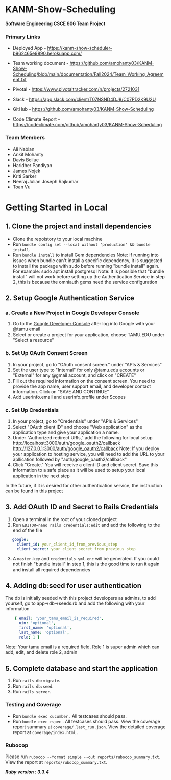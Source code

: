 # KANM-Show-Scheduling

**Software Engineering CSCE 606 Team Project**

### Primary Links

- Deployed App - https://kanm-show-scheduler-b962465e9890.herokuapp.com/

- Team working document - https://github.com/amohanty03/KANM-Show-Scheduling/blob/main/documentation/Fall2024/Team_Working_Agreement.txt

- Pivotal - https://www.pivotaltracker.com/n/projects/2721031

- Slack - https://app.slack.com/client/T07NSND4DJ8/C07PD2K9U2U

- GitHub - https://github.com/amohanty03/KANM-Show-Scheduling

- Code Climate Report - https://codeclimate.com/github/amohanty03/KANM-Show-Scheduling


### Team Members

- Ali Nablan
- Ankit Mohanty
- Davis Beilue
- Haridher Pandiyan
- James Nojek
- Kriti Sarker
- Neeraj Julian Joseph Rajkumar
- Toan Vu


# Getting Started in Local
## 1. Clone the project and install dependencies
- Clone the repoistory to your local machine
- Run `bundle config set --local without 'production' && bundle install`. 
- Run `bundle install` to install Gem dependencies
Note: If running into issues when bundle can't install a specific dependency, it is suggested to install the package with sudo before running "bundle install" again.
For example: sudo apt install postgresql
Note: It is possible that "bundle install" will not work before setting up the Authentication Service in step 2, this is because the omniauth gems need the service configuration

## 2. Setup Google Authentication Service
### a. Create a New Project in Google Developer Console
1. Go to the [Google Developer Console](https://console.developers.google.com/) after log into Google with your @tamu email
2. Select or create a project for your application, choose TAMU.EDU under "Select a resource"
### b. Set Up OAuth Consent Screen
1. In your project, go to "OAuth consent screen." under "APIs & Services"  
2. Set the user type to "Internal" for only @tamu.edu accounts or "External" for any @gmail account, and click on "CREATE"
3. Fill out the required information on the consent screen. You need to provide the app name, user support email, and developer contact information. Click on "SAVE AND CONTINUE"
4. Add userinfo.email and userinfo.profile under Scopes
### c. Set Up Credentials
1. In your project, go to "Credentials" under "APIs & Services"
2. Select "OAuth client ID" and choose "Web application" as the application type and give your application a name.
3. Under "Authorized redirect URIs," add the following for local setup
http://localhost:3000/auth/google_oauth2/callback
http://127.0.0.1:3000/auth/google_oauth2/callback
Note: If you deploy your application to hosting service, you will need to add the URL to your apllication followed by "auth/google_oauth2/callback"
4. Click "Create."
You will receive a client ID and client secret. Save this information to a safe place as it will be used to setup your local application in the next step

In the future, if it is desired for other authentication service, the instruction can be found in [this project](https://github.com/tamu-edu-students/Google-Auth-Ruby-By-JD)

## 3. Add OAuth ID and Secret to Rails Credentials
1. Open a terminal in the root of your cloned project
2. Run `EDITOR=nano rails credentials:edit` and add the following to the end of the file
```yaml
   google:
     client_id: your_client_id_from_previous_step
     client_secret: your_client_secret_from_previous_step
```
3. A `master.key` and `credentials.yml.enc` will be generated. If you could not finish "bundle install" in step 1, this is the good time to run it again and install all required dependencies

## 4. Adding db:seed for user authentication
The db is initially seeded with this project developers as admins, to add yourself, go to app->db->seeds.rb and add the following with your information
```yaml
    { email: 'your_tamu_email_is_required',
      uin: 'optional',
      first_name: 'optional',
      last_name: 'optional',
      role: 1 }
```
Note: Your tamu email is a required field. Role 1 is super admin which can add, edit, and delete role 2, admin

## 5. Complete database and start the application
1. Run `rails db:migrate`.
2. Run `rails db:seed`.
3. Run `rails server`.


### Testing and Coverage 

- Run `bundle exec cucumber` . All testcases should pass.
- Run `bundle exec rspec` . All testcases should pass.
View the coverage report summary at `coverage/.last_run.json`.
View the detailed coverage report at `coverage/index.html` .


### Rubocop

Please run ` rubocop --format simple --out reports/rubocop_summary.txt `.
View the report at `reports/rubocop_summary.txt`.


***Ruby version : 3.3.4***
